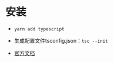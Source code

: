 # 安装
- `yarn add typescript`
- 生成配置文件tsconfig.json：`tsc --init`

- [官方文档](https://www.typescriptlang.org/docs)
